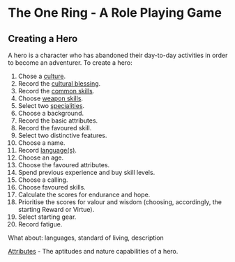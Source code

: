 # The One Ring - A Role Playing Game

## Creating a Hero

A hero is a character who has abandoned their day-to-day activities in order to become an adventurer.  To create a hero:

1. Chose a [culture](cultures.md).
2. Record the [cultural blessing](cultural-blessing.md).  
3. Record the [common skills](common-skill-list.md). 
4. Choose [weapon skills](weapon-skill-list.md).
5. Select two [specialities](specialities.md).
6. Choose a background. 
7. Record the basic attributes.
7. Record the favoured skill.
8. Select two distinctive features. 
9. Choose a name.
10. Record [language(s)](languages.md).
11. Choose an age.
9. Choose the favoured attributes.
10. Spend previous experience and buy skill levels.
11. Choose a calling.
12. Choose favoured skills.
13. Calculate the scores for endurance and hope. 
14. Prioritise the scores for valour and wisdom (choosing, accordingly, the starting Reward or Virtue).
15. Select starting gear.
16. Record fatigue.

What about:  languages, standard of living, description

[Attributes](attributes.md) - The aptitudes and nature capabilities of a hero.
